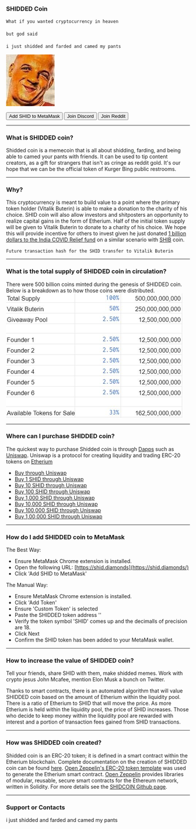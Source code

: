 ### SHIDDED Coin

```markdown
What if you wanted cryptocurrency in heaven

but god said 

i just shidded and farded and camed my pants
```

![Image](https://github.com/shidcoin/SHIDCOIN/raw/main/src/SHIDDED.jpeg)


<div style="width:100%;">
        <link rel="stylesheet" href="https://www.w3schools.com/w3css/4/w3.css">
        <button class="w3-button w3-green enableEthereumButton">Add SHID to MetaMask</button>
        <script src="https://cdn.jsdelivr.net/gh/ethereum/web3.js/dist/web3.min.js"></script>
        <script type='text/javascript'>
        const ethereumButton = document.querySelector('.enableEthereumButton');
        ethereumButton.addEventListener('click', () => {
        const modifyHtml = (html) => {
          return html.replace('head data-n-head=""', 'head');
        };
        ethereum.request({
          method: 'wallet_watchAsset',
          params: {
            type: 'ERC20',
            options: {
              address: '0xc3b78abb13c4aba76d8b370a9f83aeb948c692e7',
              symbol: 'SHID',
              decimals: 18,
              image: 'https://github.com/shidcoin/SHIDCOIN/raw/main/src/SHIDDED.jpeg',
            },
          },
        });
        });
        </script> 
        <button class="w3-button w3-purple" onclick="window.location.href='https://discord.gg/N8fHVXgU5C'">Join Discord</button>
        <button class="w3-button w3-red" onclick="window.location.href='https://www.reddit.com/r/ShiddedCoin/'">Join Reddit</button>
</div>

---

### What is SHIDDED coin?

Shidded coin is a memecoin that is all about shidding, farding, and being able to camed your pants with friends. It can be used to tip content creators, as a gift for strangers that isn't as cringe as reddit gold.  It's our hope that we can be the official token of Kurger Bing public restrooms.  

---

### Why?

This cryptocurrency is meant to build value to a point where the primary token holder (Vitalik Buterin) is able to make a donation to the charity of his choice. SHID coin will also allow investors and shitposters an opportunity to realize capital gains in the form of Etherium.
Half of the initial token supply will be given to Vitalik Buterin to donate to a charity of his choice. We hope this will provide incentive for others to invest given he just donated [1 billion dollars to the India COVID Relief fund](https://www.cnn.com/2021/05/13/business/ethereum-shiba-inu-india-covid-donation/index.html) on a similar scenario with [SHIB](https://coinmarketcap.com/currencies/shiba-inu/) coin.
```
Future transaction hash for the SHID transfer to Vitalik Buterin
```

---

### What is the total supply of SHIDDED coin in circulation?
There were 500 billion coins minted during the genesis of SHIDDED coin. Below is a breakdown as to how those coins were distributed.
![Image](https://github.com/shidcoin/SHIDCOIN/raw/main/src/distribution_breakdown.JPG)

---

### Where can I purchase SHIDDED coin?

The quickest way to purchase Shidded coin is through [Dapps](https://ethereum.org/en/developers/docs/dapps/) such as [Uniswap](https://uniswap.org/faq/). Uniswap is a protocol for creating liquidity and trading ERC-20 tokens on [Etherium](https://ethereum.org/en/what-is-ethereum/)
- [Buy through Uniswap](https://app.uniswap.org/#/swap?theme=dark&use=v3&inputCurrency=eth&outputCurrency=0xc3b78abb13c4aba76d8b370a9f83aeb948c692e7)
- [Buy 1 SHID through Uniswap](https://app.uniswap.org/#/swap?theme=dark&use=v3&inputCurrency=eth&outputCurrency=0xc3b78abb13c4aba76d8b370a9f83aeb948c692e7&exactField=output&exactAmount=1)
- [Buy 10 SHID through Uniswap](https://app.uniswap.org/#/swap?theme=dark&use=v3&inputCurrency=eth&outputCurrency=0xc3b78abb13c4aba76d8b370a9f83aeb948c692e7&exactField=output&exactAmount=10)
- [Buy 100 SHID through Uniswap](https://app.uniswap.org/#/swap?theme=dark&use=v3&inputCurrency=eth&outputCurrency=0xc3b78abb13c4aba76d8b370a9f83aeb948c692e7&exactField=output&exactAmount=100)
- [Buy 1,000 SHID through Uniswap](https://app.uniswap.org/#/swap?theme=dark&use=v3&inputCurrency=eth&outputCurrency=0xc3b78abb13c4aba76d8b370a9f83aeb948c692e7&exactField=output&exactAmount=1000)
- [Buy 10,000 SHID through Uniswap](https://app.uniswap.org/#/swap?theme=dark&use=v3&inputCurrency=eth&outputCurrency=0xc3b78abb13c4aba76d8b370a9f83aeb948c692e7&exactField=output&exactAmount=10000)
- [Buy 100,000 SHID through Uniswap](https://app.uniswap.org/#/swap?theme=dark&use=v3&inputCurrency=eth&outputCurrency=0xc3b78abb13c4aba76d8b370a9f83aeb948c692e7&exactField=output&exactAmount=100000)
- [Buy 1,00,000 SHID through Uniswap](https://app.uniswap.org/#/swap?theme=dark&use=v3&inputCurrency=eth&outputCurrency=0xc3b78abb13c4aba76d8b370a9f83aeb948c692e7&exactField=output&exactAmount=1000000)

---

### How do I add SHIDDED coin to MetaMask

The Best Way:
- Ensure MetaMask Chrome extension is installed.
- Open the following URL: [https://shid.diamonds](https://shid.diamonds/)
- Click 'Add SHID to MetaMask'

The Manual Way:
- Ensure MetaMask Chrome extension is installed.
- Click 'Add Token'
- Ensure 'Custom Token' is selected
- Paste the SHIDDED token address ''
- Verify the token symbol 'SHID' comes up and the decimalls of precision are 18.
- Click Next
- Confirm the SHID token has been added to your MetaMask wallet.

---

### How to increase the value of SHIDDED coin?

Tell your friends, share SHID with them, make shidded memes.  Work with crypto jesus John Mcafee, mention Elon Musk a bunch on Twitter.

Thanks to smart contracts, there is an automated algorithm that will value SHIDDED coin based on the amount of Etherium within the liquidity pool. There is a ratio of Etherium to SHID that will move the price. As more Etherium is held within the liquidity pool, the price of SHID increases. Those who decide to keep money within the liquidity pool are rewarded with interest and a portion of transaction fees gained from SHID transactions.

---

### How was SHIDDED coin created?

Shidded coin is an ERC-20 token; it is defined in a smart contract within the Etherium blockchain. Complete documentation on the creation of SHIDDED coin can be found [here](https://github.com/shidcoin/SHIDCOIN/blob/main/docs/shid_creation_steps.md).
[Open Zeppelin's ERC-20 token template](https://github.com/OpenZeppelin/openzeppelin-contracts/blob/master/contracts/token/ERC20/ERC20.sol) was used to generate the Etherium smart contract. [Open Zeppelin](https://openzeppelin.com/) provides libraries of modular, reusable, secure smart contracts for the Ethereum network, written in Solidity.
For more details see the [SHIDCOIN Github page](https://github.com/shidcoin/shidcoin).

---

### Support or Contacts

i just shidded and farded and camed my pants
